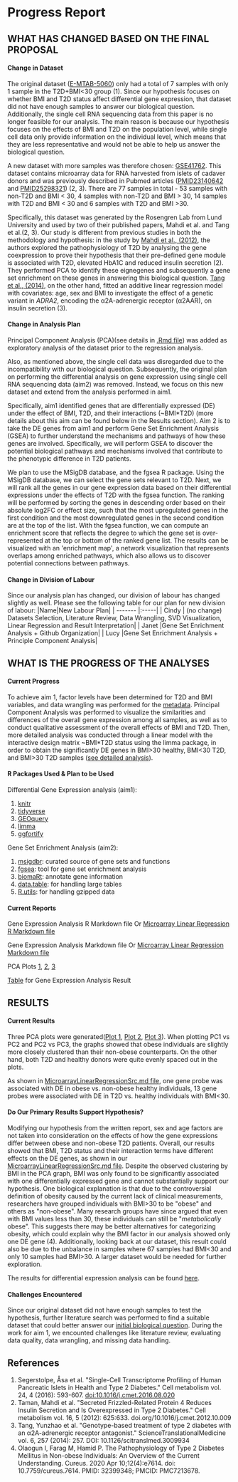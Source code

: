 # Progress Report

## WHAT HAS CHANGED BASED ON THE FINAL PROPOSAL

#### Change in Dataset

The original dataset ([E-MTAB-5060](https://www.ebi.ac.uk/biostudies/arrayexpress/studies/E-MTAB-5060)) only had a total of 7 samples with only 1 sample in the T2D+BMI\<30 group (1). Since our hypothesis focuses on whether BMI and T2D status affect differential gene expression, that dataset did not have enough samples to answer our biological question. Additionally, the single cell RNA sequencing data from this paper is no longer feasible for our analysis. The main reason is because our hypothesis focuses on the effects of BMI and T2D on the population level, while single cell data only provide information on the individual level, which means that they are less representative and would not be able to help us answer the biological question.

A new dataset with more samples was therefore chosen: [GSE41762](https://www.ncbi.nlm.nih.gov/geo/query/acc.cgi?acc=GSE41762). This dataset contains microarray data for RNA harvested from islets of cadaver donors and was previously described in Pubmed articles ([PMID23140642](https://pubmed.ncbi.nlm.nih.gov/23140642/) and [PMID25298321](https://pubmed.ncbi.nlm.nih.gov/25298321/)) (2, 3). There are 77 samples in total - 53 samples with non-T2D and BMI \< 30, 4 samples with non-T2D and BMI \> 30, 14 samples with T2D and BMI \< 30 and 6 samples with T2D and BMI \>30.

Specifically, this dataset was generated by the Rosengren Lab from Lund University and used by two of their published papers, Mahdi et al. and Tang et al.(2, 3). Our study is different from previous studies in both the methodology and hypothesis: in the study by [Mahdi et al., (2012)](https://www.cell.com/cell-metabolism/fulltext/S1550-4131(12)00409-3?_returnURL=https%3A%2F%2Flinkinghub.elsevier.com%2Fretrieve%2Fpii%2FS1550413112004093%3Fshowall%3Dtrue), the authors explored the pathophysiology of T2D by analysing the gene coexpression to prove their hypothesis that their pre-defined gene module is associated with T2D, elevated HbA1C and reduced insulin secretion (2). They performed PCA to identify these eignegenes and subsequently a gene set enrichment on these genes in answering this biological question. [Tang et al., (2014)](https://www.science.org/doi/10.1126/scitranslmed.3009934?url_ver=Z39.88-2003&rfr_id=ori:rid:crossref.org&rfr_dat=cr_pub%20%200pubmed), on the other hand, fitted an additive linear regression model with covariates: age, sex and BMI to investigate the effect of a genetic variant in *ADRA2*, encoding the α2A-adrenergic receptor (α2AAR), on insulin secretion (3).

#### Change in Analysis Plan

Principal Component Analysis (PCA)(see details in [.Rmd file](https://github.com/STAT540-UBC-2023/project-zinc/blob/main/MicroarrayLinearRegressionSrc.Rmd)) was added as exploratory analysis of the dataset prior to the regression analysis.

Also, as mentioned above, the single cell data was disregarded due to the incompatibility with our biological question. Subsequently, the original plan on performing the differential analysis on gene expression using single cell RNA sequencing data (aim2) was removed. Instead, we focus on this new dataset and extend from the analysis performed in aim1.

Specifically, aim1 identified genes that are differentially expressed (DE) under the effect of BMI, T2D, and their interactions (\~BMI\*T2D) (more details about this aim can be found below in the Results section). Aim 2 is to take the DE genes from aim1 and perform Gene Set Enrichment Analysis (GSEA) to further understand the mechanisms and pathways of how these genes are involved. Specifically, we will perform GSEA to discover the potential biological pathways and mechanisms involved that contribute to the phenotypic difference in T2D patients.

We plan to use the MSigDB database, and the fgsea R package. Using the MSigDB database, we can select the gene sets relevant to T2D. Next, we will rank all the genes in our gene expression data based on their differential expressions under the effects of T2D with the fgsea function. The ranking will be performed by sorting the genes in descending order based on their absolute log2FC or effect size, such that the most upregulated genes in the first condition and the most downregulated genes in the second condition are at the top of the list. With the fgsea function, we can compute an enrichment score that reflects the degree to which the gene set is over-represented at the top or bottom of the ranked gene list. The results can be visualized with an 'enrichment map', a network visualization that represents overlaps among enriched pathways, which also allows us to discover potential connections between pathways.

#### Change in Division of Labour

Since our analysis plan has changed, our division of labour has changed slightly as well. Please see the following table for our plan for new division of labour: 
|Name|New Labour Plan|
| ------- |:-----|
| Cindy | (no change) Datasets Selection, Literature Review, Data Wrangling, SVD Visualization, Linear Regression and Result Interpretation|
| Janet |Gene Set Enrichment Analysis + Github Organization|
| Lucy |Gene Set Enrichment Analysis + Principle Component Analysis|

## WHAT IS THE PROGRESS OF THE ANALYSES

#### Current Progress

To achieve aim 1, factor levels have been determined for T2D and BMI variables, and data wrangling was performed for the [metadata](https://github.com/STAT540-UBC-2023/project-zinc/blob/main/MicroarrayLinearRegressionSrc.Rmd). Principal Component Analysis was performed to visualize the  similarities and differences of the overall gene expression among all samples, as well as to conduct qualitative assessment of the overall effects of BMI and T2D. Then, more detailed analysis was conducted through a linear model with the interactive design matrix \~BMI\*T2D status using the limma package, in order to obtain the significantly DE genes in BMI\>30 healthy, BMI\<30 T2D, and BMI\>30 T2D samples ([see detailed analysis](https://github.com/STAT540-UBC-2023/project-zinc/blob/main/MicroarrayLinearRegressionSrc.md)).

#### R Packages Used & Plan to be Used

Differential Gene Expression analysis (aim1): 
1. [knitr](https://www.r-project.org/nosvn/pandoc/knitr.html#:~:text=The%20R%20package%20knitr%20is,my%20everyday%20use%20of%20Sweave) 
2. [tidyverse](https://www.tidyverse.org/packages/)
3. [GEOquery](https://bioconductor.org/packages/release/bioc/html/GEOquery.html)
4. [limma](https://bioconductor.org/packages/release/bioc/html/limma.html)
5. [ggfortify](https://cran.r-project.org/web/packages/ggfortify/index.html)

Gene Set Enrichment Analysis (aim2): 
1. [msigdbr](https://cran.r-project.org/web/packages/msigdbr/vignettes/msigdbr-intro.html): curated source of gene sets and functions
2. [fgsea](https://github.com/ctlab/fgsea): tool for gene set enrichment analysis 
3. [biomaRt](https://bioconductor.org/packages/release/bioc/html/biomaRt.html): annotate gene information 
4. [data.table](https://cran.r-project.org/web/packages/data.table/index.html): for handling large tables
5. [R.utils](https://cran.r-project.org/web/packages/R.utils/index.html): for handling gzipped data

#### Current Reports

Gene Expression Analysis R Markdown file Or [Microarray Linear Regression R Markdown file](https://github.com/STAT540-UBC-2023/project-zinc/blob/main/MicroarrayLinearRegressionSrc.Rmd)

Gene Expression Analysis Markdown file Or [Microarray Linear Regression Markdown file](https://github.com/STAT540-UBC-2023/project-zinc/blob/main/MicroarrayLinearRegressionSrc.md)

PCA Plots [1](https://github.com/STAT540-UBC-2023/project-zinc/blob/main/MicroarrayLinearRegressionSrc_files/figure-gfm/unnamed-chunk-7-1.png), [2](https://github.com/STAT540-UBC-2023/project-zinc/blob/main/MicroarrayLinearRegressionSrc_files/figure-gfm/unnamed-chunk-7-2.png), [3](https://github.com/STAT540-UBC-2023/project-zinc/blob/main/MicroarrayLinearRegressionSrc_files/figure-gfm/unnamed-chunk-7-3.png)

[Table](https://github.com/STAT540-UBC-2023/project-zinc/blob/main/ObvsNonObHealthy.RDS) for Gene Expression Analysis Result

## RESULTS

#### Current Results

Three PCA plots were generated([Plot 1](https://github.com/STAT540-UBC-2023/project-zinc/blob/main/MicroarrayLinearRegressionSrc_files/figure-gfm/unnamed-chunk-7-1.png), [Plot 2](https://github.com/STAT540-UBC-2023/project-zinc/blob/main/MicroarrayLinearRegressionSrc_files/figure-gfm/unnamed-chunk-7-2.png), [Plot 3](https://github.com/STAT540-UBC-2023/project-zinc/blob/main/MicroarrayLinearRegressionSrc_files/figure-gfm/unnamed-chunk-7-3.png)). When plotting PC1 vs PC2 and PC2 vs PC3, the graphs showed that obese individuals are slightly more closely clustered than their non-obese counterparts. On the other hand, both T2D and healthy donors were quite evenly spaced out in the plots.

As shown in [MicroarrayLinearRegressionSrc.md file](https://github.com/STAT540-UBC-2023/project-zinc/blob/main/MicroarrayLinearRegressionSrc.md), one gene probe was associated with DE in obese vs. non-obese healthy individuals, 13 gene probes were associated with DE in T2D vs. healthy individuals with BMI\<30.

#### Do Our Primary Results Support Hypothesis?

Modifying our hypothesis from the written report, sex and age factors are not taken into consideration on the effects of how the gene expressions differ between obese and non-obese T2D patients. Overall, our results showed that BMI, T2D status and their interaction terms have different effects on the DE genes, as shown in our [MicroarrayLinearRegressionSrc.md file](https://github.com/STAT540-UBC-2023/project-zinc/blob/main/MicroarrayLinearRegressionSrc.md). Despite the observed clustering by BMI in the PCA graph, BMI was only found to be significantly associated with one differentially expressed gene and cannot substantially support our hypothesis. One biological explanation is that due to the controversial definition of obesity caused by the current lack of clinical measurements, researchers have grouped individuals with BMI\>30 to be "obese" and others as "non-obese". Many research groups have since argued that even with BMI values less than 30, these individuals can still be "_metabolically_ obese". This suggests there may be better alternatives for categorizing obesity, which could explain why the BMI factor in our analysis showed only one DE gene (4). Additionally, looking back at our dataset, this result could also be due to the unbalance in samples where 67 samples had BMI\<30 and only 10 samples had BMI\>30. A larger dataset would be needed for further exploration.

The results for differential expression analysis can be found [here](https://github.com/STAT540-UBC-2023/project-zinc/blob/main/ObvsNonObHealthy.RDS).

#### Challenges Encountered

Since our original dataset did not have enough samples to test the hypothesis, further literature search was performed to find a suitable dataset that could better answer our [initial biological question](https://github.com/STAT540-UBC-2023/project-zinc/blob/main/Written%20Project%20Proposal.md). During the work for aim 1, we encounted challenges like literature review, evaluating data quality, data wrangling, and missing data handling.

## References

1.  Segerstolpe, Åsa et al. "Single-Cell Transcriptome Profiling of Human Pancreatic Islets in Health and Type 2 Diabetes." Cell metabolism vol. 24, 4 (2016): 593-607. <doi:10.1016/j.cmet.2016.08.020>
2.  Taman, Mahdi et al. "Secreted Frizzled-Related Protein 4 Reduces Insulin Secretion and Is Overexpressed in Type 2 Diabetes." Cell metabolism vol. 16, 5 (2012): 625:633. doi.org/10.1016/j.cmet.2012.10.009
3.  Tang, Yunzhao et al. "Genotype-based treatment of type 2 diabetes with an α2A-adrenergic receptor antagonist." ScienceTranslationalMedicine vol. 6, 257 (2014): 257. DOI: 10.1126/scitranslmed.3009934
4.  Olaogun I, Farag M, Hamid P. The Pathophysiology of Type 2 Diabetes Mellitus in Non-obese Individuals: An Overview of the Current Understanding. Cureus. 2020 Apr 10;12(4):e7614. doi: 10.7759/cureus.7614. PMID: 32399348; PMCID: PMC7213678.
